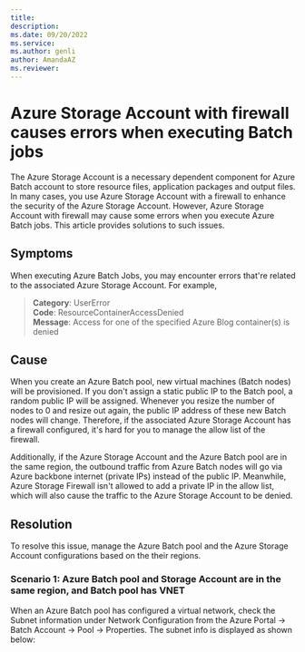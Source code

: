 ```yaml
---
title: 
description: 
ms.date: 09/20/2022
ms.service:
ms.author: genli
author: AmandaAZ
ms.reviewer: 
---
```

# Azure Storage Account with firewall causes errors when executing Batch jobs

The Azure Storage Account is a necessary dependent component for Azure Batch account to store resource files, application packages and output files. In many cases, you use Azure Storage Account with a firewall to enhance the security of the Azure Storage Account. However, Azure Storage Account with firewall may cause some errors when you execute Azure Batch jobs. This article provides solutions to such issues.

## Symptoms

When executing Azure Batch Jobs, you may encounter errors that're related to the associated Azure Storage Account. For example, 

> **Category**: UserError  
> **Code**: ResourceContainerAccessDenied  
> **Message**: Access for one of the specified Azure Blog container(s) is denied

## Cause

When you create an Azure Batch pool, new virtual machines (Batch nodes) will be provisioned. If you don't assign a static public IP to the Batch pool, a random public IP will be assigned. Whenever you resize the number of nodes to 0 and resize out again, the public IP address of these new Batch nodes will change. Therefore, if the associated Azure Storage Account has a firewall configured, it's hard for you to manage the allow list of the firewall.
 
Additionally, if the Azure Storage Account and the Azure Batch pool are in the same region, the outbound traffic from Azure Batch nodes will go via Azure backbone internet (private IPs) instead of the public IP. Meanwhile, Azure Storage Firewall isn't allowed to add a private IP in the allow list, which will also cause the traffic to the Azure Storage Account to be denied.

## Resolution

To resolve this issue, manage the Azure Batch pool and the Azure Storage Account configurations based on the their regions.

### Scenario 1: Azure Batch pool and Storage Account are in the same region, and Batch pool has VNET

When an Azure Batch pool has configured a virtual network, check the Subnet information under Network Configuration from the Azure Portal -> Batch Account -> Pool -> Properties. The subnet info is displayed as shown below: